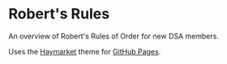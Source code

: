 # Robert's Rules
An overview of Robert's Rules of Order for new DSA members.

Uses the [Haymarket](https://github.com/ChicagoDSA/Haymarket) theme for [GitHub Pages](https://pages.github.com/).

